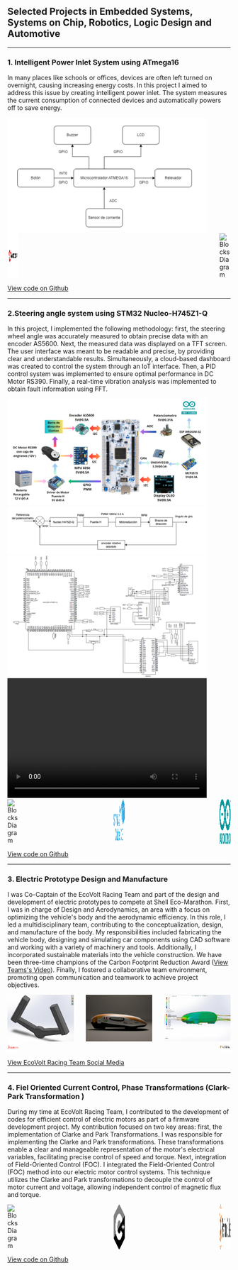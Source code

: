 ## Selected Projects in Embedded Systems, Systems on Chip, Robotics, Logic Design and Automotive

---
### 1. Intelligent Power Inlet System using ATmega16

In many places like schools or offices, devices are often left turned on overnight, causing increasing energy costs. In this project I aimed to address this issue by creating intelligent power inlet. The system measures the current consumption of connected devices and automatically powers off to save energy. 


<img src="images/multicontactoDb.png" alt="Blocks Diagram" style="width: 450px; height: auto;"/>

<div style="display: flex; justify-content: space-between;">
    <img src="images/microchiplogo.png" alt="Blocks Diagram" style="width: 25px; height: auto;">
    <img src="images/c#logo.png" alt="Blocks Diagram" style="width: 25px; height: auto;">
</div>

[View code on Github](https://github.com/anromero21/Shell-Firmware-2023.git)

---
### 2.Steering angle system using STM32 Nucleo-H745Z1-Q

In this project, I implemented the following methodology: first, the steering wheel angle was accurately measured to obtain precise data with an encoder AS5600. Next, the measured data was displayed on a TFT screen. The user interface was meant to be readable and precise, by providing clear and understandable results. Simultaneously, a cloud-based dashboard was created to control the system through an IoT interface. Then, a PID control system was implemented to ensure optimal performance in DC Motor RS390. Finally, a real-time vibration analysis was implemented to obtain fault information using FFT. 


<img src="images/Diagrama de Bloques2.png" alt="Blocks Diagram" style="width: 450px; height: auto;"/>
<img src="images/DiagramaControl angulogiro.png"  alt="Control Diagram"  style="width:450px; height: auto" />
<img src="images/esquematico.png" alt="Schematic" style="width: 450px; height: auto;"/>
<video controls src="images/Reto_Final.mp4" title="Final Results" width="450" height="270"></video>


<div style="display: flex; justify-content: space-between;">
    <img src="images/c#logo.png" alt="Blocks Diagram" style="width: 25px; height: auto;">
    <img src="images/stm32logo.png" alt="Blocks Diagram" style="width: 25px; height: auto;">
    <img src="images/arduinologo.png" alt="Blocks Diagram" style="width: 25px; height: auto;">
</div>

[View code on Github](https://github.com/anromero21/Shell-Firmware-2023.git)

---
### 3. Electric Prototype Design and Manufacture

I was Co-Captain of the EcoVolt Racing Team and part of the design and development of electric prototypes to compete at Shell Eco-Marathon. First, I was in charge of Design and Aerodynamics, an area with a focus on optimizing the vehicle's body and the aerodynamic efficiency. In this role, I led a multidisciplinary team, contributing to the conceptualization, design, and manufacture of the body. My responsibilities included fabricating the vehicle body, designing and simulating car components using CAD software and working with a variety of machinery and tools. Additionally, I incorporated sustainable materials into the vehicle construction. We have been three-time champions of the Carbon Footprint Reduction Award ([View Teams's Video](https://www.instagram.com/reel/C2SM8KvsF1q/)). Finally, I fostered a collaborative team environment, promoting open communication and teamwork to achieve project objectives.

<div style="display: flex; justify-content: space-between;">
    <img src="images/volante.png" alt="Blocks Diagram" style="width: 150px; height: auto;">
    <img src="images/render.jpg" alt="Blocks Diagram" style="width: 150px; height: auto;">
    <img src="images/aerodinamica.jpg" alt="Blocks Diagram" style="width: 150px; height: auto;">
</div>

<div style="display: flex; justify-content: space-between;">
    <img src="images/oa.png" alt="Blocks Diagram" style="width: 25px; height: auto;">
    <img src="images/fusionlogo.png" alt="Blocks Diagram" style="width: 25px; height: auto;">
</div>



[View EcoVolt Racing Team Social Media](https://www.instagram.com/ecovoltccm/)


---
### 4. Fiel Oriented Current Control, Phase Transformations (Clark-Park Transformation )

During my time at EcoVolt Racing Team, I contributed to the development of codes for efficient control of electric motors as part of a firmware development project. My contribution focused on two key areas: first, the implementation of Clarke and Park Transformations. I was responsible for implementing the Clarke and Park transformations. These transformations enable a clear and manageable representation of the motor's electrical variables, facilitating precise control of speed and torque. Next, integration of Field-Oriented Control (FOC). I integrated the Field-Oriented Control (FOC) method into our electric motor control systems. This technique utilizes the Clarke and Park transformations to decouple the control of motor current and voltage, allowing independent control of magnetic flux and torque.

<div style="display: flex; justify-content: space-between;">
    <img src="images/c#logo.png" alt="Blocks Diagram" style="width: 25px; height: auto;">
    <img src="images/c++logo.png" alt="Blocks Diagram" style="width: 25px; height: auto;">
    <img src="images/plat.png" alt="Blocks Diagram" style="width: 25px; height: auto;">
</div>

[View code on Github](https://github.com/anromero21/Shell-Firmware-2023.git)


